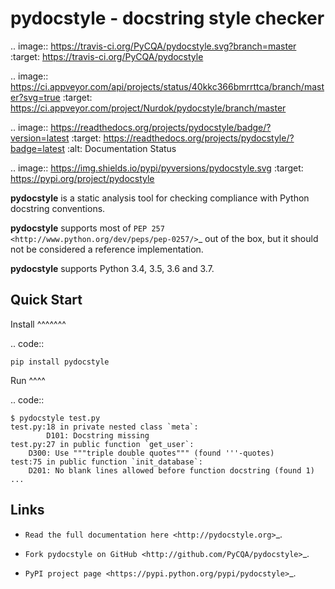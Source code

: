 pydocstyle - docstring style checker
====================================


.. image:: https://travis-ci.org/PyCQA/pydocstyle.svg?branch=master
    :target: https://travis-ci.org/PyCQA/pydocstyle

.. image:: https://ci.appveyor.com/api/projects/status/40kkc366bmrrttca/branch/master?svg=true
    :target: https://ci.appveyor.com/project/Nurdok/pydocstyle/branch/master

.. image:: https://readthedocs.org/projects/pydocstyle/badge/?version=latest
    :target: https://readthedocs.org/projects/pydocstyle/?badge=latest
    :alt: Documentation Status

.. image:: https://img.shields.io/pypi/pyversions/pydocstyle.svg
    :target: https://pypi.org/project/pydocstyle


**pydocstyle** is a static analysis tool for checking compliance with Python
docstring conventions.

**pydocstyle** supports most of
`PEP 257 <http://www.python.org/dev/peps/pep-0257/>`_ out of the box, but it
should not be considered a reference implementation.

**pydocstyle** supports Python 3.4, 3.5, 3.6 and 3.7.


Quick Start
-----------

Install
^^^^^^^

.. code::

    pip install pydocstyle


Run
^^^^

.. code::

    $ pydocstyle test.py
    test.py:18 in private nested class `meta`:
            D101: Docstring missing
    test.py:27 in public function `get_user`:
        D300: Use """triple double quotes""" (found '''-quotes)
    test:75 in public function `init_database`:
        D201: No blank lines allowed before function docstring (found 1)
    ...


Links
-----

* `Read the full documentation here <http://pydocstyle.org>`_.

* `Fork pydocstyle on GitHub <http://github.com/PyCQA/pydocstyle>`_.

* `PyPI project page <https://pypi.python.org/pypi/pydocstyle>`_.
